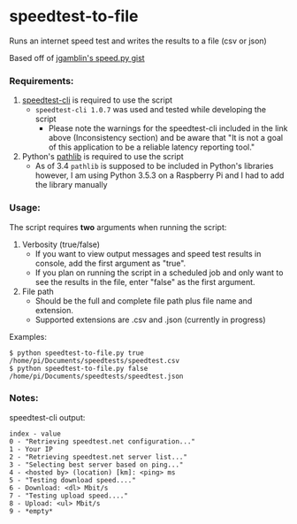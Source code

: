 # speedtest-to-file
Runs an internet speed test and writes the results to a file (csv or json)

Based off of [jgamblin's speed.py gist](https://gist.github.com/jgamblin/3428a164e561baee829c339ac1982e5c)

### Requirements:
  1) [speedtest-cli](https://pypi.python.org/pypi/speedtest-cli/) is required to use the script 
      -  `speedtest-cli 1.0.7` was used and tested while developing the script
          - Please note the warnings for the speedtest-cli included in the link above (Inconsistency section) and be aware that "It is not a goal of this application to be a reliable latency reporting tool."
  2) Python's [pathlib](https://pypi.python.org/pypi/pathlib/) is required to use the script 
      - As of 3.4 `pathlib` is supposed to be included in Python's libraries however, I am using Python 3.5.3 on a Raspberry Pi           and I had to add the library manually

### Usage:
The script requires **two** arguments when running the script:
1. Verbosity (true/false)
   - If you want to view output messages and speed test results in console, add the first argument as "true".
   - If you plan on running the script in a scheduled job and only want to see the results in the file, enter "false" as             the first argument.       
2. File path
   - Should be the full and complete file path plus file name and extension.
   - Supported extensions are .csv and .json (currently in progress)

Examples:
```
$ python speedtest-to-file.py true /home/pi/Documents/speedtests/speedtest.csv
$ python speedtest-to-file.py false /home/pi/Documents/speedtests/speedtest.json
``` 
### Notes:
speedtest-cli output:
```
index - value
0 - "Retrieving speedtest.net configuration..."
1 - Your IP
2 - "Retrieving speedtest.net server list..."
3 - "Selecting best server based on ping..."
4 - <hosted by> (location) [km]: <ping> ms
5 - "Testing download speed...."
6 - Download: <dl> Mbit/s
7 - "Testing upload speed...."
8 - Upload: <ul> Mbit/s
9 - *empty*
```    
